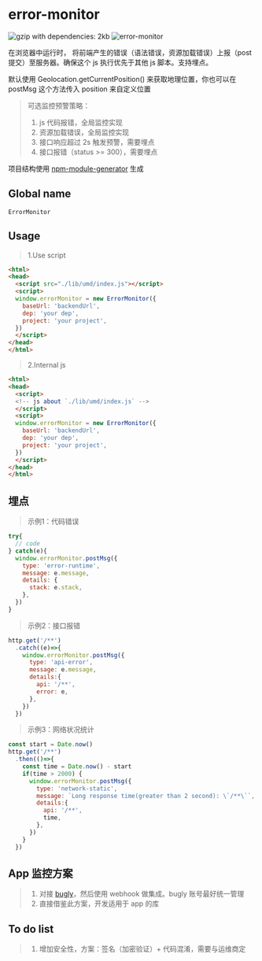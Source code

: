 # error-monitor
![gzip with dependencies: 2kb](https://img.shields.io/badge/gzip--with--dependencies-2kb-brightgreen.svg "gzip with dependencies: 2kb")
![error-monitor](https://img.shields.io/badge/error--monitor-done-blue.svg "error-monitor")

在浏览器中运行时， 将前端产生的错误（语法错误，资源加载错误）上报（post 提交）至服务器。确保这个 js 执行优先于其他 js 脚本。支持埋点。

默认使用 Geolocation.getCurrentPosition() 来获取地理位置，你也可以在 postMsg 这个方法传入 position 来自定义位置

> 可选监控预警策略：
> 1. js 代码报错，全局监控实现
> 2. 资源加载错误，全局监控实现
> 3. 接口响应超过 2s 触发预警，需要埋点
> 4. 接口报错（status >= 300），需要埋点

项目结构使用 [npm-module-generator](https://www.npmjs.com/package/@livelybone/npm-module-generator) 生成

## Global name
`ErrorMonitor`

## Usage
> 1.Use script
```html
<html>
<head>
  <script src="./lib/umd/index.js"></script>
  <script>
  window.errorMonitor = new ErrorMonitor({
    baseUrl: 'backendUrl',
    dep: 'your dep',
    project: 'your project',
  })
  </script>
</head>
</html>
```
> 2.Internal js
```html
<html>
<head>
  <script>
  <!-- js about `./lib/umd/index.js` -->
  </script>
  <script>
  window.errorMonitor = new ErrorMonitor({
    baseUrl: 'backendUrl',
    dep: 'your dep',
    project: 'your project',
  })
  </script>
</head>
</html>
```

## 埋点

> 示例1：代码错误

```js
try{
  // code
} catch(e){
  window.errorMonitor.postMsg({
    type: 'error-runtime',
    message: e.message,
    details: {
      stack: e.stack,
    },
  })
}
```

> 示例2：接口报错

```js
http.get('/**')
  .catch((e)=>{
    window.errorMonitor.postMsg({
      type: 'api-error',
      message: e.message,
      details:{
        api: '/**',
        error: e,
      },
    })
  })
```

> 示例3：网络状况统计

```js
const start = Date.now()
http.get('/**')
  .then(()=>{
    const time = Date.now() - start
    if(time > 2000) {
      window.errorMonitor.postMsg({
        type: 'network-static',
        message: `Long response time(greater than 2 second): \`/**\``,
        details:{
          api: '/**',
          time, 
        },
      })
    }
  })
```

## App 监控方案
> 1. 对接 [bugly](https://bugly.qq.com/v2/)，然后使用 webhook 做集成。bugly 账号最好统一管理
> 2. 直接借鉴此方案，开发适用于 app 的库

## To do list
> 1. 增加安全性，方案：签名（加密验证）+ 代码混淆，需要与运维商定
